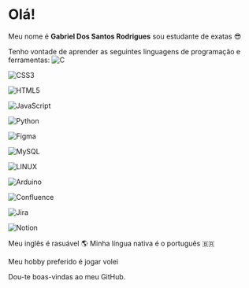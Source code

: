 # Olá!

Meu nome é **Gabriel Dos Santos Rodrigues** sou estudante de exatas :sunglasses:

Tenho vontade de aprender as seguintes linguagens de programação e ferramentas:
![C](https://img.shields.io/badge/c-%2300599C.svg?style=for-the-badge&logo=c&logoColor=white)

![CSS3](https://img.shields.io/badge/css3-%231572B6.svg?style=for-the-badge&logo=css3&logoColor=white)

![HTML5](https://img.shields.io/badge/html5-%23E34F26.svg?style=for-the-badge&logo=html5&logoColor=white)

![JavaScript](https://img.shields.io/badge/javascript-%23323330.svg?style=for-the-badge&logo=javascript&logoColor=%23F7DF1E)

![Python](https://img.shields.io/badge/python-3670A0?style=for-the-badge&logo=python&logoColor=ffdd54)

![Figma](https://img.shields.io/badge/figma-%23F24E1E.svg?style=for-the-badge&logo=figma&logoColor=white)

![MySQL](https://img.shields.io/badge/mysql-%2300f.svg?style=for-the-badge&logo=mysql&logoColor=white)

![LINUX](https://img.shields.io/badge/Linux-FCC624?style=for-the-badge&logo=linux&logoColor=black)

![Arduino](https://img.shields.io/badge/-Arduino-00979D?style=for-the-badge&logo=Arduino&logoColor=white)

![Confluence](https://img.shields.io/badge/confluence-%23172BF4.svg?style=for-the-badge&logo=confluence&logoColor=white)

![Jira](https://img.shields.io/badge/jira-%230A0FFF.svg?style=for-the-badge&logo=jira&logoColor=white)

![Notion](https://img.shields.io/badge/Notion-%23000000.svg?style=for-the-badge&logo=notion&logoColor=white)

Meu inglês é rasuável :earth_americas:
Minha língua nativa é o português :brazil:

Meu hobby preferido é jogar volei

Dou-te boas-vindas ao meu GitHub.
